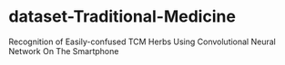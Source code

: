 # dataset-Traditional-Medicine
Recognition of Easily-confused TCM Herbs Using Convolutional Neural Network On The Smartphone
